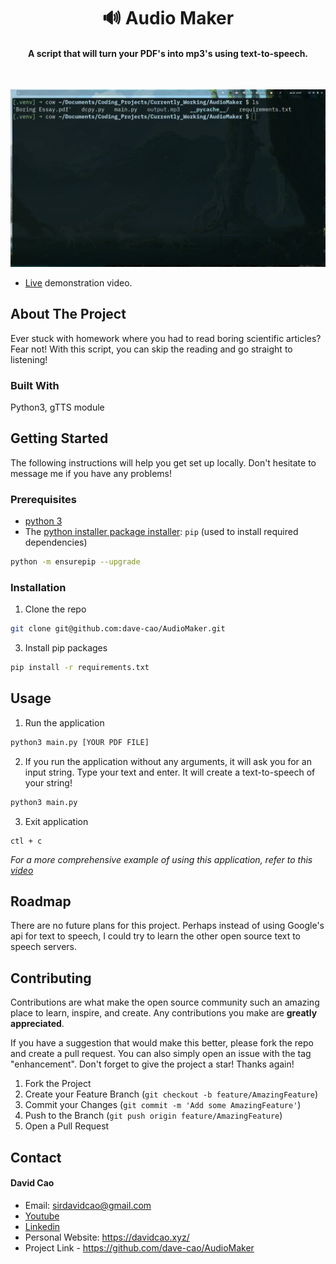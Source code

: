 <h1 align='center'>🔊 Audio Maker</h1>

<h4 align='center'>A script that will turn your PDF's into mp3's using text-to-speech.</h4>

<br>

![USAGE GIF OR PIC TO CAPTURE ATTENTION](./assets/audiomaker.gif)

- [Live](https://youtu.be/T6GaHwNWMWA) demonstration video.


<!-- ABOUT THE PROJECT -->
## About The Project

Ever stuck with homework where you had to read boring scientific articles? Fear not! With this script, you can skip the reading and go straight to listening!

### Built With

Python3, gTTS module

<!-- GETTING STARTED -->
## Getting Started

The following instructions will help you get set up locally. Don't hesitate to message me if you have any problems!

### Prerequisites

- [python 3](https://www.python.org/downloads/)
- The [python installer package installer](https://pip.pypa.io/en/stable/installation/): `pip` (used to install required dependencies)
```sh
python -m ensurepip --upgrade
```

### Installation

1. Clone the repo
```sh
git clone git@github.com:dave-cao/AudioMaker.git
```
3. Install pip packages
```sh
pip install -r requirements.txt
```

<!-- USAGE EXAMPLES -->
## Usage

1. Run the application
```sh
python3 main.py [YOUR PDF FILE]
```

2. If you run the application without any arguments, it will ask you for an input string. Type your text and enter. It will create a text-to-speech of your string!

```sh
python3 main.py
```

3. Exit application
```
ctl + c
```

_For a more comprehensive example of using this application, refer to this [video](https://youtu.be/T6GaHwNWMWA)_




<!-- ROADMAP -->
## Roadmap

There are no future plans for this project. Perhaps instead of using Google's api for text to speech, I could try to learn the other open source text to speech servers.


<!-- CONTRIBUTING -->
## Contributing

Contributions are what make the open source community such an amazing place to learn, inspire, and create. Any contributions you make are **greatly appreciated**.

If you have a suggestion that would make this better, please fork the repo and create a pull request. You can also simply open an issue with the tag "enhancement".
Don't forget to give the project a star! Thanks again!

1. Fork the Project
2. Create your Feature Branch (`git checkout -b feature/AmazingFeature`)
3. Commit your Changes (`git commit -m 'Add some AmazingFeature'`)
4. Push to the Branch (`git push origin feature/AmazingFeature`)
5. Open a Pull Request




<!-- CONTACT -->
## Contact

#### David Cao
- Email: sirdavidcao@gmail.com
- [Youtube](https://www.youtube.com/channel/UCEnBPbnNnqhQIIhW1uLXrLA)
- [Linkedin](https://www.linkedin.com/in/david-cao99/)
- Personal Website: https://davidcao.xyz/
- Project Link - https://github.com/dave-cao/AudioMaker



